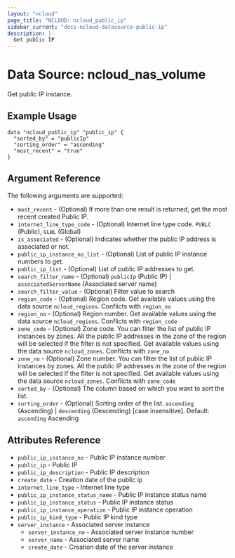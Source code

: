 ```yaml
---
layout: "ncloud"
page_title: "NCLOUD: ncloud_public_ip"
sidebar_current: "docs-ncloud-datasource-public-ip"
description: |-
  Get public IP
---
```


# Data Source: ncloud_nas_volume

Get public IP instance.


## Example Usage

```hcl
data "ncloud_public_ip" "public_ip" {
  "sorted_by" = "publicIp"
  "sorting_order" = "ascending"
  "most_recent" = "true"
}
```

## Argument Reference

The following arguments are supported:

* `most_recent` - (Optional) If more than one result is returned, get the most recent created Public IP.
* `internet_line_type_code` - (Optional) Internet line type code. `PUBLC` (Public), `GLBL` (Global)
* `is_associated` - (Optional) Indicates whether the public IP address is associated or not.
* `public_ip_instance_no_list` - (Optional) List of public IP instance numbers to get.
* `public_ip_list` - (Optional) List of public IP addresses to get.
* `search_filter_name` - (Optional) `publicIp` (Public IP) | `associatedServerName` (Associated server name)
* `search_filter_value` - (Optional) Filter value to search
* `region_code` - (Optional) Region code. Get available values using the data source `ncloud_regions`. Conflicts with `region_no`
* `region_no` - (Optional) Region number. Get available values using the data source `ncloud_regions`. Conflicts with `region_code`
* `zone_code` - (Optional) Zone code. You can filter the list of public IP instances by zones. All the public IP addresses in the zone of the region will be selected if the filter is not specified.
    Get available values using the data source `ncloud_zones`. Conflicts with `zone_no`
* `zone_no` - (Optional) Zone number. You can filter the list of public IP instances by zones. All the public IP addresses in the zone of the region will be selected if the filter is not specified.
    Get available values using the data source `ncloud_zones`. Conflicts with `zone_code`
* `sorted_by` - (Optional) The column based on which you want to sort the list.
* `sorting_order` - (Optional) Sorting order of the list. `ascending` (Ascending) | `descending` (Descending) [case insensitive]. Default: `ascending` Ascending

## Attributes Reference

* `public_ip_instance_no` - Public IP instance number
* `public_ip` - Public IP
* `public_ip_description` - Public IP description
* `create_date` - Creation date of the public ip
* `internet_line_type` - Internet line type
* `public_ip_instance_status_name` - Public IP instance status name
* `public_ip_instance_status` - Public IP instance status
* `public_ip_instance_operation` - Public IP instance operation
* `public_ip_kind_type` - Public IP kind type
* `server_instance` - Associated server instance
    * `server_instance_no` - Associated server instance number
    * `server_name` - Associated server name
    * `create_date` - Creation date of the server instance